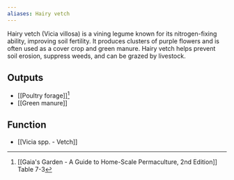 ```yaml
---
aliases: Hairy vetch
---
```

Hairy vetch (Vicia villosa) is a vining legume known for its nitrogen-fixing ability, improving soil fertility. It produces clusters of purple flowers and is often used as a cover crop and green manure. Hairy vetch helps prevent soil erosion, suppress weeds, and can be grazed by livestock.
## Outputs
- [[Poultry forage]][^1]
- [[Green manure]]
## Function
- [[Vicia spp. - Vetch]]

[^1]: [[Gaia's Garden - A Guide to Home-Scale Permaculture, 2nd Edition]] Table 7-3